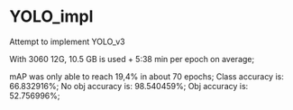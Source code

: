 # YOLO_impl
Attempt to implement YOLO_v3


With 3060 12G, 10.5 GB is used + 5:38 min per epoch on average;

mAP was only able to reach 19,4% in about 70 epochs;
Class accuracy is: 66.832916%;
No obj accuracy is: 98.540459%;
Obj accuracy is: 52.756996%;
